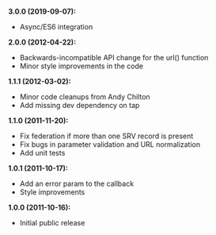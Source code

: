 **3.0.0 (2019-09-07):**
- Async/ES6 integration

**2.0.0 (2012-04-22):**
- Backwards-incompatible API change for the url() function
- Minor style improvements in the code

**1.1.1 (2012-03-02):**
- Minor code cleanups from Andy Chilton
- Add missing dev dependency on tap

**1.1.0 (2011-11-20):**
- Fix federation if more than one SRV record is present
- Fix bugs in parameter validation and URL normalization
- Add unit tests

**1.0.1 (2011-10-17):**
- Add an error param to the callback
- Style improvements

**1.0.0 (2011-10-16):**
- Initial public release
